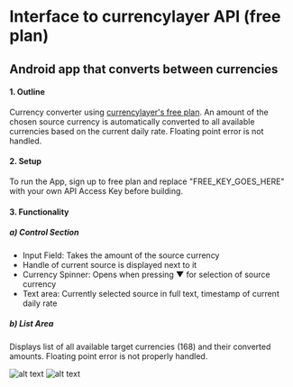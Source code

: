 # Interface to currencylayer API (free plan)
## Android app that converts between currencies
#### 1. Outline
Currency converter using [currencylayer's free plan](https://currencylayer.com/signup/free). 
An amount of the chosen source currency is automatically converted to all available currencies based on the current daily rate.
Floating point error is not handled.
#### 2. Setup
To run the App, sign up to free plan and replace "FREE_KEY_GOES_HERE" with your own API Access Key before building. 
#### 3. Functionality
##### a) Control Section
- Input Field: Takes the amount of the source currency
- Handle of current source is displayed next to it
- Currency Spinner: Opens when pressing ▼ for selection of source currency
- Text area: Currently selected source in full text, timestamp of current daily rate
##### b) List Area
Displays list of all available target currencies (168) and their converted amounts. 
Floating point error is not properly handled.  


![alt text](https://github.com/ProfessorRino/Playground/blob/master/challengeScreen1.png "screenshot1")
![alt text](https://github.com/ProfessorRino/Playground/blob/master/challengeSourceSelect.png "screenshot2")
